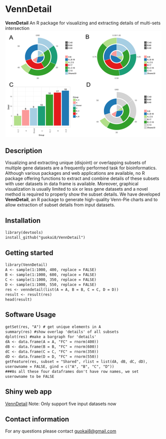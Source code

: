 # VennDetail

__VennDetail__ An R package for visualizing and extracting details of multi-sets 
intersection  
![](venn.png)

## Description

Visualizing and extracting unique (disjoint) or overlapping subsets of multiple 
gene datasets are a frequently performed task for bioinformatics. Although various 
packages and web applications are available, no R package offering functions to
extract and combine details of these subsets with user datasets in data frame is
available. Moreover, graphical visualization is usually limited to six or less 
gene datasets and a novel method is required to properly show the subset details.
We have developed __VennDetail__, an R package to generate high-quality Venn-Pie
charts and to allow extraction of subset details from input datasets.  

## Installation 
``` 
library(devtools)    
install_github("guokai8/VennDetail")
``` 
## Getting started
```  
library(VennDetail)
A <- sample(1:1000, 400, replace = FALSE)
B <- sample(1:1000, 600, replace = FALSE)
C <- sample(1:1000, 350, replace = FALSE)
D <- sample(1:1000, 550, replace = FALSE)
res <- venndetail(list(A = A, B = B, C = C, D = D))
result <- result(res)
head(result)
```  
## Software Usage
```  
getSet(res, "A") # get unique elements in A
summary(res) #show overlap 'details' of all subsets
dplot(res) #make a bargraph for 'details'
dA <- data.frame(A = A, "FC" = rnorm(400))
dB <- data.frame(B = B, "FC" = rnorm(600))
dC <- data.frame(C = C, "FC" = rnorm(350))
dD <- data.frame(D = D, "FC" = rnorm(550))
getFeature(res, subset = "Shared", rlist = list(dA, dB, dC, dD), 
userowname = FALSE, gind = c("A", "B", "C", "D"))
###As all these four dataframes don't have row names, we set userowname to be FALSE
``` 
## Shiny web app 

[VennDetail](http://hurlab.med.und.edu/VennDetail/)
Note: Only support five input datasets now
## Contact information

For any questions please contact guokai8@gmail.com
